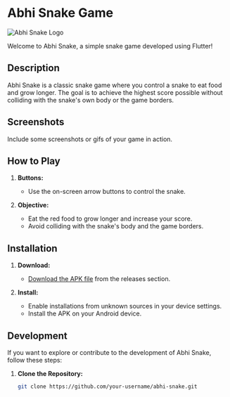 # Abhi Snake Game

![Abhi Snake Logo](https://e7.pngegg.com/pngimages/866/136/png-clipart-snakes-and-ladders-game-android-animated-snake-s-text-video-game.png)

Welcome to Abhi Snake, a simple snake game developed using Flutter!

<!-- The rest of your README content -->

## Description

Abhi Snake is a classic snake game where you control a snake to eat food and grow longer. The goal is to achieve the highest score possible without colliding with the snake's own body or the game borders.

## Screenshots

Include some screenshots or gifs of your game in action.

## How to Play

1. **Buttons:**
   - Use the on-screen arrow buttons to control the snake.

2. **Objective:**
   - Eat the red food to grow longer and increase your score.
   - Avoid colliding with the snake's body and the game borders.

## Installation

1. **Download:**
   - [Download the APK file](#https://drive.google.com/drive/folders/1nGfezuTdf6GYBV2YNK86iscQeV7SuP6v?usp=sharing) from the releases section.

2. **Install:**
   - Enable installations from unknown sources in your device settings.
   - Install the APK on your Android device.

## Development

If you want to explore or contribute to the development of Abhi Snake, follow these steps:

1. **Clone the Repository:**
   ```bash
   git clone https://github.com/your-username/abhi-snake.git
